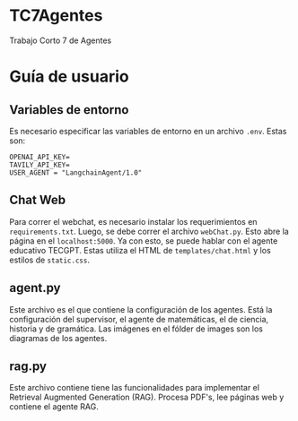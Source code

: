 # TC7Agentes
Trabajo Corto 7 de Agentes

# Guía de usuario
## Variables de entorno
Es necesario especificar las variables de entorno en un archivo `.env`. Estas son:
```
OPENAI_API_KEY=
TAVILY_API_KEY=
USER_AGENT = "LangchainAgent/1.0"
```

## Chat Web
Para correr el webchat, es necesario instalar los requerimientos en `requirements.txt`. Luego, se debe correr el archivo `webChat.py`. Esto abre la página en el `localhost:5000`. Ya con esto, se puede hablar con el agente educativo TECGPT. Estas utiliza el HTML de `templates/chat.html` y los estilos de `static.css`.

## agent.py
Este archivo es el que contiene la configuración de los agentes. Está la configuración del supervisor, el agente de matemáticas, el de ciencia, historia y de gramática. Las imágenes en el fólder de images son los diagramas de los agentes.

## rag.py
Este archivo contiene tiene las funcionalidades para implementar el Retrieval Augmented Generation (RAG). Procesa PDF's, lee páginas web y contiene el agente RAG.
